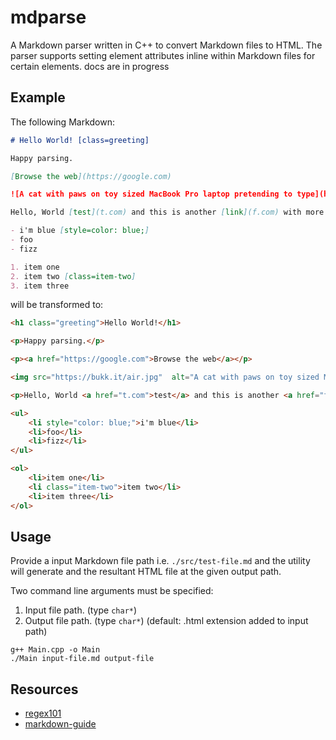 # mdparse
A Markdown parser written in C++ to convert Markdown files to HTML. The parser supports setting element attributes inline within Markdown files for certain elements. docs are in progress

## Example
The following Markdown:

```md
# Hello World! [class=greeting]

Happy parsing.

[Browse the web](https://google.com)

![A cat with paws on toy sized MacBook Pro laptop pretending to type](https://bukk.it/air.jpg)

Hello, World [test](t.com) and this is another [link](f.com) with more text after it.

- i'm blue [style=color: blue;]
- foo
- fizz

1. item one
2. item two [class=item-two]
3. item three
```

will be transformed to:

```html
<h1 class="greeting">Hello World!</h1>

<p>Happy parsing.</p>

<p><a href="https://google.com">Browse the web</a></p>

<img src="https://bukk.it/air.jpg"  alt="A cat with paws on toy sized MacBook Pro laptop pretending to type" />

<p>Hello, World <a href="t.com">test</a> and this is another <a href="f.com">link</a> with more text after it.</p>

<ul>
    <li style="color: blue;">i'm blue</li>
    <li>foo</li>
    <li>fizz</li>
</ul>

<ol>
    <li>item one</li>
    <li class="item-two">item two</li>
    <li>item three</li>
</ol>
```

## Usage
Provide a input Markdown file path i.e. `./src/test-file.md` and the utility will generate and the resultant HTML file at the given output path.

Two command line arguments must be specified:

1. Input file path. (type `char*`)
2. Output file path. (type `char*`) (default: .html extension added to input path)

```
g++ Main.cpp -o Main
./Main input-file.md output-file
```

## Resources
- [regex101](https://regex101.com)
- [markdown-guide](https://about.gitlab.com/handbook/markdown-guide/)